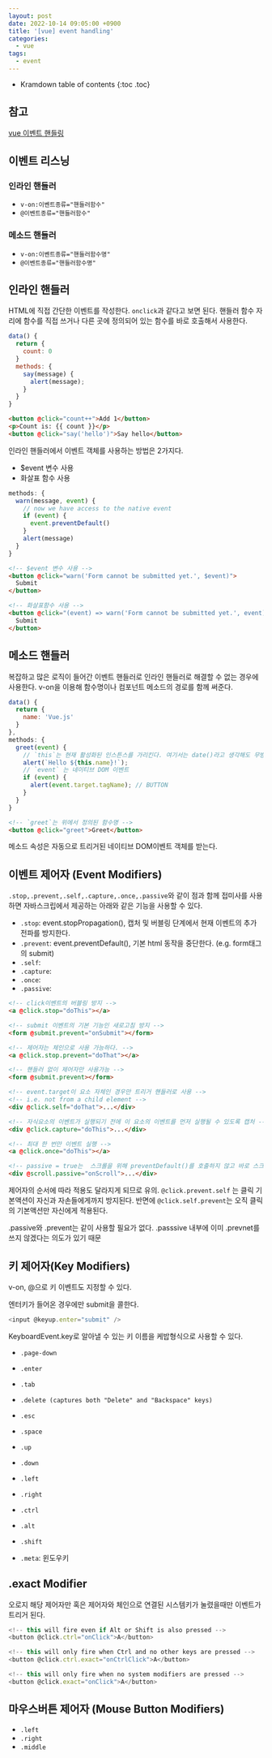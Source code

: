 ```yaml
---
layout: post
date: 2022-10-14 09:05:00 +0900
title: '[vue] event handling'
categories:
  - vue
tags:
  - event
---
```


* Kramdown table of contents
{:toc .toc}

## 참고

[vue 이벤트 핸들링](https://vuejs.org/guide/essentials/event-handling.html)


## 이벤트 리스닝

### 인라인 핸들러

- `v-on:이벤트종류="핸들러함수"`
- `@이벤트종류="핸들러함수"`


### 메소드 핸들러

- `v-on:이벤트종류="핸들러함수명"`
- `@이벤트종류="핸들러함수명"`


## 인라인 핸들러

HTML에 직접 간단한 이벤트를 작성한다. `onclick`과 같다고 보면 된다. 핸들러 함수 자리에 함수를 직접 쓰거나 다른 곳에 정의되어 있는 함수를 바로 호출해서 사용한다. 

```js
data() {
  return {
    count: 0
  }
  methods: {
    say(message) {
      alert(message);
    }
  }
}
```

```html
<button @click="count++">Add 1</button>
<p>Count is: {{ count }}</p>
<button @click="say('hello')">Say hello</button>
```

인라인 핸들러에서 이벤트 객체를 사용하는 방법은 2가지다. 

- $event 변수 사용
- 화살표 함수 사용

```js
methods: {
  warn(message, event) {
    // now we have access to the native event
    if (event) {
      event.preventDefault()
    }
    alert(message)
  }
}
````

```html
<!-- $event 변수 사용 -->
<button @click="warn('Form cannot be submitted yet.', $event)">
  Submit
</button>

<!-- 화살표함수 사용 -->
<button @click="(event) => warn('Form cannot be submitted yet.', event)">
  Submit
</button>
```


## 메소드 핸들러

복잡하고 많은 로직이 들어간 이벤트 핸들러로 인라인 핸들러로 해결할 수 없는 경우에 사용한다. v-on을 이용해 함수명이나 컴포넌트 메소드의 경로를 함께 써준다. 

```js
data() {
  return {
    name: 'Vue.js'
  }
},
methods: {
  greet(event) {
    // `this`는 현재 활성화된 인스튼스를 가리킨다. 여기서는 date()라고 생각해도 무방
    alert(`Hello ${this.name}!`);
    // `event` 는 네이티브 DOM 이벤트
    if (event) {
      alert(event.target.tagName); // BUTTON
    }
  }
}
```

```html
<!-- `greet`는 위에서 정의된 함수명 -->
<button @click="greet">Greet</button>
```

메소드 속성은 자동으로 트리거된 네이티브 DOM이벤트 객체를 받는다. 


## 이벤트 제어자 (Event Modifiers)

`.stop,.prevent,.self,.capture,.once,.passive`와 같이 점과 함께 접미사를 사용하면 자바스크립에서 제공하는 아래와 같은 기능을 사용할 수 있다. 

- `.stop`: event.stopPropagation(), 캡처 및 버블링 단계에서 현재 이벤트의 추가 전파를 방지한다. 
- `.prevent`: event.preventDefault(), 기본 html 동작을 중단한다. (e.g. form태그의 submit)
- `.self`: 
- `.capture`: 
- `.once`: 
- `.passive`: 

```html
<!-- click이벤트의 버블링 방지 -->
<a @click.stop="doThis"></a>

<!-- submit 이벤트의 기본 기능인 새로고침 방지 -->
<form @submit.prevent="onSubmit"></form>

<!-- 제어자는 체인으로 사용 가능하다. -->
<a @click.stop.prevent="doThat"></a>

<!-- 핸들러 없이 제어자만 사용가능 -->
<form @submit.prevent></form>

<!-- event.target이 요소 자체인 경우만 트리거 핸들러로 사용 -->
<!-- i.e. not from a child element -->
<div @click.self="doThat">...</div>

<!-- 자식요소의 이벤트가 실행되기 전에 이 요소의 이벤트를 먼저 실행될 수 있도록 캡처 -->
<div @click.capture="doThis">...</div>

<!-- 최대 한 번만 이벤트 실행 -->
<a @click.once="doThis"></a>

<!-- passive = true는  스크롤을 위해 preventDefault()를 호출하지 않고 바로 스크롤 기능을 수행하겠다라는 의미 .passive 수정자는 일반적으로 모바일 장치의 성능을 개선하기 위해 터치 이벤트 리스너와 함께 사용된다. -->
<div @scroll.passive="onScroll">...</div>
```

제어자의 순서에 따라 적용도 달라지게 되므로 유의. `@click.prevent.self` 는 클릭 기본액션이 자신과 자손들에게까지 방지된다. 반면에 `@click.self.prevent`는 오직 클릭의 기본액션만 자신에게 적용된다. 


.passive와 .prevent는 같이 사용할 필요가 없다. .passsive 내부에 이미 .prevnet를 쓰지 않겠다는 의도가 있기 때문


## 키 제어자(Key Modifiers)

v-on, @으로 키 이벤트도 지정할 수 있다.   

엔터키가 들어온 경우에만 submit을 콜한다. 

```js
<input @keyup.enter="submit" />
````

KeyboardEvent.key로 알아낼 수 있는 키 이름을 케밥형식으로 사용할 수 있다.   

- `.page-down`
- `.enter`
- `.tab`
- `.delete (captures both "Delete" and "Backspace" keys)`
- `.esc`
- `.space`
- `.up`
- `.down`
- `.left`
- `.right`

- `.ctrl`
- `.alt`
- `.shift`
- `.meta`: 윈도우키


## .exact Modifier

오로지 해당 제어자만 혹은 제어자와 체인으로 연결된 시스템키가 눌렸을때만 이벤트가 트리거 된다. 

```js
<!-- this will fire even if Alt or Shift is also pressed -->
<button @click.ctrl="onClick">A</button>

<!-- this will only fire when Ctrl and no other keys are pressed -->
<button @click.ctrl.exact="onCtrlClick">A</button>

<!-- this will only fire when no system modifiers are pressed -->
<button @click.exact="onClick">A</button>
```


## 마우스버튼 제어자 (Mouse Button Modifiers)

- `.left`
- `.right`
- `.middle`
